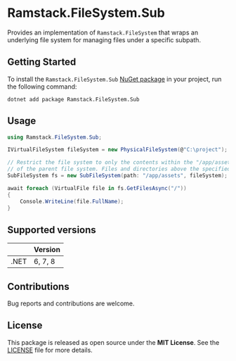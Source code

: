 # Ramstack.FileSystem.Sub

Provides an implementation of `Ramstack.FileSystem` that wraps an underlying file system for managing files under a specific subpath.

## Getting Started

To install the `Ramstack.FileSystem.Sub` [NuGet package](https://www.nuget.org/packages/Ramstack.FileSystem.Sub)
in your project, run the following command:
```console
dotnet add package Ramstack.FileSystem.Sub
```
## Usage

```csharp
using Ramstack.FileSystem.Sub;

IVirtualFileSystem fileSystem = new PhysicalFileSystem(@"C:\project");

// Restrict the file system to only the contents within the "/app/assets" directory
// of the parent file system. Files and directories above the specified path will be inaccessible.
SubFileSystem fs = new SubFileSystem(path: "/app/assets", fileSystem);

await foreach (VirtualFile file in fs.GetFilesAsync("/"))
{
    Console.WriteLine(file.FullName);
}
```

## Supported versions

|      | Version |
|------|---------|
| .NET | 6, 7, 8 |

## Contributions

Bug reports and contributions are welcome.

## License

This package is released as open source under the **MIT License**.
See the [LICENSE](https://github.com/rameel/ramstack.virtualfiles/blob/main/LICENSE) file for more details.
